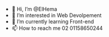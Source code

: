 - 👋 Hi, I’m @ElHema
- 👀 I’m interested in Web Devolpement
- 🌱 I’m currently learning Front-end
- 📫 How to reach me 02 01158650244
<!---
ElHema/ElHema is a ✨ special ✨ repository because its `README.md` (this file) appears on your GitHub profile.
You can click the Preview link to take a look at your changes.
--->
